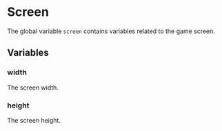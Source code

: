 # Screen

The global variable `screen` contains variables related to the game screen.

## Variables

### width

The screen width.

### height

The screen height.